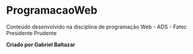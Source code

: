 # ProgramacaoWeb
Conteúdo desenvolvido na disciplina de programação Web - ADS - Fatec Presidente Prudente

**Criado por Gabriel Baltazar**


